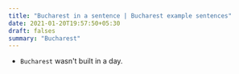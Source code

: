 ```yaml
---
title: "Bucharest in a sentence | Bucharest example sentences"
date: 2021-01-20T19:57:50+05:30
draft: falses
summary: "Bucharest"
---
```

- `Bucharest` wasn't built in a day.
                 
